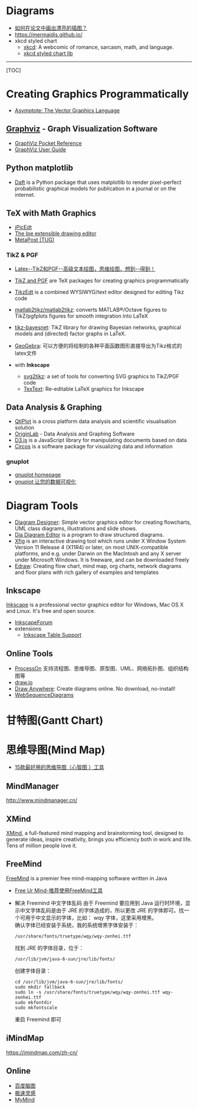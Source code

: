 # Diagrams

* [如何在论文中画出漂亮的插图？](https://www.zhihu.com/question/21664179)
* https://mermaidjs.github.io/
* xkcd styled chart
  - [xkcd](https://xkcd.com/): A webcomic of romance, sarcasm, math, and language.
  - [xkcd styled chart lib](https://github.com/timqian/chart.xkcd)

-----

[TOC]

# Creating Graphics Programmatically

* [Asymptote: The Vector Graphics Language](http://asymptote.sourceforge.net/)

## [Graphviz](http://www.graphviz.org/) - Graph Visualization Software
* [GraphViz Pocket Reference](https://graphs.grevian.org/)
* [GraphViz User Guide](http://graphviz.readthedocs.io/en/stable/manual.html)

## Python matplotlib

* [Daft](https://docs.daft-pgm.org/) is a Python package that uses matplotlib to render pixel-perfect probabilistic graphical models for publication in a journal or on the internet.

## TeX with Math Graphics

* [jPicEdt](http://jpicedt.sourceforge.net/site/index.php)
* [The Ipe extensible drawing editor](http://ipe.otfried.org/)
* [MetaPost (TUG)](https://tug.org/metapost.html)

### TikZ & PGF

* [Latex--TikZ和PGF--高级文本绘图，思维绘图，想到--得到！](https://www.cnblogs.com/tsingke/p/6649800.html)

* [TikZ and PGF](http://www.texample.net/tikz/) are TeX packages for creating graphics programmatically

* [TikzEdt](http://www.tikzedt.org/) is a combined WYSIWYG/text editor designed for editing Tikz code

* [matlab2tikz/matlab2tikz](https://github.com/matlab2tikz/matlab2tikz): converts MATLAB®/Octave figures to TikZ/pgfplots figures for smooth integration into LaTeX

* [tikz-bayesnet](https://github.com/jluttine/tikz-bayesnet): TikZ library for drawing Bayesian networks, graphical models and (directed) factor graphs in LaTeX.

* [GeoGebra](https://www.geogebra.org/): 可以方便的将绘制的各种平面函数图形直接导出为Tikz格式的latex文件

* with **Inkscape**
  - [svg2tikz](https://github.com/kjellmf/svg2tikz): a set of tools for converting SVG graphics to TikZ/PGF code
  - [TexText](https://textext.github.io/textext/): Re-editable LaTeX graphics for Inkscape

## Data Analysis & Graphing

* [QtiPlot](https://www.qtiplot.com/) is a cross platform data analysis and scientific visualisation solution
* [OriginLab](https://www.originlab.com/) - Data Analysis and Graphing Software
* [D3.js](https://d3js.org/) is a JavaScript library for manipulating documents based on data
* [Circos](http://circos.ca/) is a software package for visualizing data and information

### gnuplot

* [gnuplot homepage](http://www.gnuplot.info/)
* [gnuplot 让您的数据可视化](https://www.ibm.com/developerworks/cn/linux/l-gnuplot/)

# Diagram Tools

* [Diagram Designer](http://logicnet.dk/DiagramDesigner/): Simple vector graphics editor for creating flowcharts, UML class diagrams, illustrations and slide shows.
* [Dia Diagram Editor](http://dia-installer.de/) is a program to draw structured diagrams.
* [Xfig](http://mcj.sourceforge.net/) is an interactive drawing tool which runs under X Window System Version 11 Release 4 (X11R4) or later, on most UNIX-compatible platforms, and e.g. under Darwin on the MacIntosh and any X server under Microsoft Windows. It is freeware, and can be downloaded freely
* [Edraw](https://www.edrawsoft.com/): Creating flow chart, mind map, org charts, network diagrams and floor plans with rich gallery of examples and templates

## Inkscape

[Inkscape](https://inkscape.org/) is a professional vector graphics editor for Windows, Mac OS X and Linux. It's free and open source.

* [InkscapeForum](http://www.inkscapeforum.com/)
* extensions
  - [Inkscape Table Support](https://sourceforge.net/projects/inkscape-tables/)

## Online Tools
* [ProcessOn](https://www.processon.com/) 支持流程图、思维导图、原型图、UML、网络拓扑图、组织结构图等
* [draw.io](https://www.draw.io/)
* [Draw Anywhere](http://www.drawanywhere.com/): Create diagrams online. No download, no-install!
* [WebSequenceDiagrams](https://www.websequencediagrams.com/)


# 甘特图(Gantt Chart)


# 思维导图(Mind Map)

* [15款最好用的思维导图（心智图 ）工具](http://www.cnblogs.com/lhb25/p/15-best-mind-mapping-tools-designers.html)

## MindManager
http://www.mindmanager.cn/

## XMind
[XMind](https://www.xmind.net/), a full-featured mind mapping and brainstorming tool, designed to generate ideas, inspire creativity, brings you efficiency both in work and life. Tens of million people love it.

## FreeMind
[FreeMind](http://freemind.sourceforge.net/wiki/index.php/Main_Page) is a premier free mind-mapping software written in Java

* [Free Ur Mind-推荐使用FreeMind工具](https://blog.csdn.net/qq272803220/article/details/7199728)

* 解决 Freemind 中文字体乱码
  由于 Freemind 要应用到 Java 运行时环境，显示中文字体乱码是由于 JRE 的字体造成的，所以更改 JRE 的字体即可。找一个可用于中文显示的字体，比如： wqy 字体，这里采用增黑。  
  确认字体已经安装于系统，我的系统增黑字体安装于：
  ```
  /usr/share/fonts/truetype/wqy/wqy-zenhei.ttf
  ```
  找到 JRE 的字体目录，位于：
  ```
  /usr/lib/jvm/java-6-sun/jre/lib/fonts/
  ```
  创建字体目录：
  ```
  cd /usr/lib/jvm/java-6-sun/jre/lib/fonts/
  sudo mkdir fallback
  sudo ln -s /usr/share/fonts/truetype/wqy/wqy-zenhei.ttf wqy-zenhei.ttf
  sudo mkfontdir
  sudo mkfontscale
  ```
  重启 Freemind 即可

## iMindMap
https://imindmap.com/zh-cn/

## Online
* [百度脑图](http://naotu.baidu.com)
* [极速灵感](http://jsmind.sinaapp.com/)
* [MyMind](http://my-mind.github.io/)
